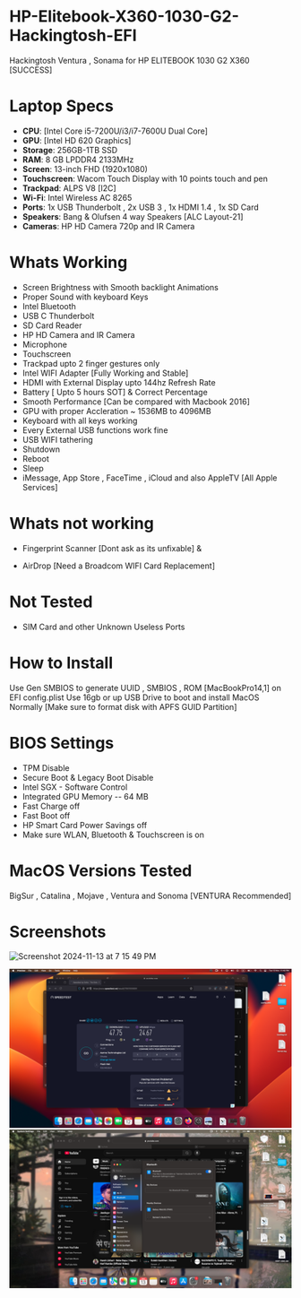 # HP-Elitebook-X360-1030-G2-Hackingtosh-EFI
Hackingtosh Ventura , Sonama for HP ELITEBOOK 1030 G2 X360 [SUCCESS]

# Laptop Specs
- <b>CPU</b>: [Intel Core i5-7200U/i3/i7-7600U Dual Core]
- <b>GPU</b>: [Intel HD 620 Graphics]
- <b>Storage</b>: 256GB-1TB SSD 
- <b>RAM</b>: 8 GB LPDDR4 2133MHz
- <b>Screen</b>: 13-inch FHD (1920x1080)  
- <b>Touchscreen</b>: Wacom Touch Display with 10 points touch and pen
- <b>Trackpad</b>: ALPS V8 [I2C]
- <b>Wi-Fi</b>: Intel Wireless AC 8265
- <b>Ports</b>: 1x USB Thunderbolt , 2x USB 3 , 1x HDMI 1.4 , 1x SD Card
- <b>Speakers</b>: Bang & Olufsen 4 way Speakers [ALC Layout-21]
- <b>Cameras</b>: HP HD Camera 720p and IR Camera 

# Whats Working
- Screen Brightness with Smooth backlight Animations 
- Proper Sound with keyboard Keys
- Intel Bluetooth
- USB C Thunderbolt 
- SD Card Reader
- HP HD Camera and IR Camera 
- Microphone
- Touchscreen
- Trackpad upto 2 finger gestures only
- Intel WIFI Adapter [Fully Working and Stable]
- HDMI with External Display upto 144hz Refresh Rate
- Battery [ Upto 5 hours SOT] & Correct Percentage
- Smooth Performance [Can be compared with Macbook 2016]
- GPU with proper Accleration ~ 1536MB to 4096MB 
- Keyboard with all keys working
- Every External USB functions work fine
- USB WIFI tathering
- Shutdown
- Reboot
- Sleep
- iMessage, App Store , FaceTime , iCloud and also AppleTV [All Apple Services] 

# Whats not working
- Fingerprint Scanner
[Dont ask as its unfixable] &

- AirDrop [Need a Broadcom WIFI Card Replacement]

# Not Tested
- SIM Card and other Unknown Useless Ports 

  
# How to Install
Use Gen SMBIOS to generate UUID , SMBIOS , ROM [MacBookPro14,1] on EFI config.plist 
Use 16gb or up USB Drive to boot and install MacOS Normally [Make sure to format disk with APFS GUID Partition]

# BIOS Settings
- TPM Disable
- Secure Boot & Legacy Boot Disable
- Intel SGX - Software Control
- Integrated GPU Memory -- 64 MB
- Fast Charge off
- Fast Boot off
- HP Smart Card Power Savings off
- Make sure WLAN, Bluetooth & Touchscreen is on
  

# MacOS Versions Tested
  BigSur , Catalina , Mojave , Ventura and Sonoma [VENTURA Recommended]

# Screenshots

![Screenshot 2024-11-13 at 7 15 49 PM](https://github.com/user-attachments/assets/655c94b6-4b68-4ffe-95b6-5e751663729e)

![](Resources/Images/IntelWIFI.png)
![](Resources/Images/BTSettings.png)
